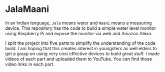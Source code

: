 # JalaMaani


In an Indian language, `Jala` means water and `Maani` means a measuring device. This repository has the code to build a simple water level monitor using Raspberry Pi and expose the monitor via web and Amazon Alexa.

I split the project into five parts to simplify the understanding of the code build. I am hoping that this creates interest in youngsters as well elders to get a grasp on using very cost effective devices to build great stuff. I made videos of each part and uploaded them to YouTube. You can find those video links in each part.



